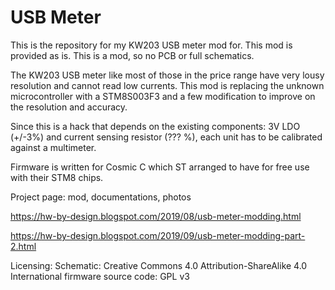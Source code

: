 USB Meter
=========

This is the repository for my KW203 USB meter mod for.
This mod is provided as is. This is a mod, so no PCB or full schematics.

The KW203 USB meter like most of those in the price range have very lousy
resolution and cannot read low currents.  This mod is replacing the
unknown microcontroller with a STM8S003F3 and a few modification to 
improve on the resolution and accuracy.

Since this is a hack that depends on the existing components: 
3V LDO (+/-3%) and current sensing resistor (??? %), each unit has to be 
calibrated against a multimeter.

Firmware is written for Cosmic C which ST arranged to have for free use 
with their STM8 chips.

Project page: mod, documentations, photos

https://hw-by-design.blogspot.com/2019/08/usb-meter-modding.html

https://hw-by-design.blogspot.com/2019/09/usb-meter-modding-part-2.html

Licensing:
Schematic: Creative Commons 4.0 Attribution-ShareAlike 4.0 International
firmware source code: GPL v3
